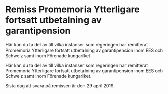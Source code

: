 # Remiss Promemoria Ytterligare fortsatt utbetalning av garantipension

Här kan du ta del av till vilka instanser som regeringen har remitterat Promemoria Ytterligare fortsatt utbetalning av garantipension inom EES och Schweiz samt inom Förenade kungariket.

Här kan du ta del av till vilka instanser som regeringen har remitterat Promemoria Ytterligare fortsatt utbetalning av garantipension inom EES och Schweiz samt inom Förenade kungariket.

Sista dag att svara på remissen är den 29 april 2019.
